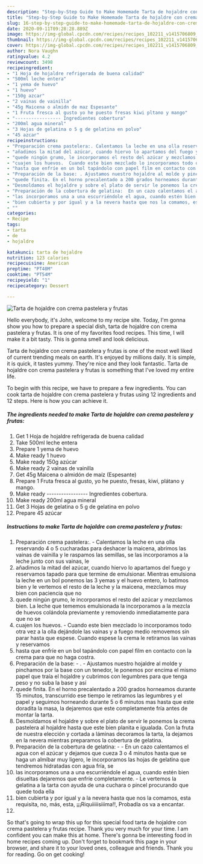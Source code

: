 ```yaml
---
description: "Step-by-Step Guide to Make Homemade Tarta de hojaldre con crema pastelera y frutas"
title: "Step-by-Step Guide to Make Homemade Tarta de hojaldre con crema pastelera y frutas"
slug: 16-step-by-step-guide-to-make-homemade-tarta-de-hojaldre-con-crema-pastelera-y-frutas
date: 2020-09-11T09:28:28.889Z
image: https://img-global.cpcdn.com/recipes/recipes_102211_v1415706809_receta_foto_00102211-vwhjv73cavefhkqdnqv6/751x532cq70/tarta-de-hojaldre-con-crema-pastelera-y-frutas-foto-principal.jpg
thumbnail: https://img-global.cpcdn.com/recipes/recipes_102211_v1415706809_receta_foto_00102211-vwhjv73cavefhkqdnqv6/751x532cq70/tarta-de-hojaldre-con-crema-pastelera-y-frutas-foto-principal.jpg
cover: https://img-global.cpcdn.com/recipes/recipes_102211_v1415706809_receta_foto_00102211-vwhjv73cavefhkqdnqv6/751x532cq70/tarta-de-hojaldre-con-crema-pastelera-y-frutas-foto-principal.jpg
author: Nora Vaughn
ratingvalue: 4.2
reviewcount: 3498
recipeingredient:
- "1 Hoja de hojaldre refrigerada de buena calidad"
- "500ml leche entera"
- "1 yema de huevo"
- "1 huevo"
- "150g azcar"
- "2 vainas de vainilla"
- "45g Maicena o almidn de maz Espesante"
- "1 Fruta fresca al gusto yo he puesto fresas kiwi pltano y mango"
- "----------------- Ingredientes cobertura"
- "200ml agua mineral"
- "3 Hojas de gelatina o 5 g de gelatina en polvo"
- "45 azcar"
recipeinstructions:
- "Preparación crema pastelera:. Calentamos la leche en una olla reservando 4 o 5 cucharadas para deshacer la maicena, abrimos las vainas de vainilla y le raspamos las semillas, se las incorporamos a la leche junto con sus vainas, le"
- "añadimos la mitad del azúcar, cuando hiervo lo apartamos del fuego y reservamos tapado para que termine de emulsionar. Mientras emulsiona la leche en un bol ponemos las 3 yemas y el huevo entero, lo batimos bien y le vertemos el resto de la leche y la maicena, mezclamos muy bien con paciencia que no"
- "quede ningún grumo, le incorporamos el resto del azúcar y mezclamos bien. La leche que tememos emulsionada la incorporamos a la mezcla de huevos colándola previamente y removiendo inmediatamente para que no se"
- "cuajen los huevos.  Cuando este bien mezclado lo incorporamos todo otra vez a la olla dejándole las vainas y a fuego medio removemos sin parar hasta que espese. Cuando espese la crema le retiramos las vainas y reservamos"
- "hasta que enfríe en un bol tapándolo con papel film en contacto con la crema para que no haga costra."
- "Preparación de la base: . Ajustamos nuestro hojaldre al molde y pinchamos por la base con un tenedor, le ponemos por encima el mismo papel que traía el hojaldre y cubrimos con legumbres para que tenga peso y no suba la base y así"
- "quede finita. En el horno precalentado a 200 grados horneamos durante 15 minutos, transcurrido ese tiempo le retiramos las legumbres y el papel y seguimos horneando durante 5 o 6 minutos mas hasta que este doradita la masa, la dejaremos que este completamente fría antes de montar la tarta."
- "Desmoldamos el hojaldre y sobre el plato de servir le ponemos la crema pastelera al hojaldre hasta que este bien planita e igualada. Con la fruta de nuestra elección y cortada a láminas decoramos la tarta, la dejamos en la nevera mientras preparamos la cobertura de gelatina."
- "Preparación de la cobertura de gelatina:  En un cazo calentamos el agua con el azúcar y dejamos que cueza 3 o 4 minutos hasta que se haga un almíbar muy ligero, le incorporamos las hojas de gelatina que tendremos hidratadas con agua fría, se"
- "las incorporamos una a una escurriéndole el agua, cuando estén bien disueltas dejaremos que enfríe completamente. Le vertemos la gelatina a la tarta con ayuda de una cuchara o pincel procurando que quede toda ella"
- "bien cubierta y por igual y a la nevera hasta que nos la comamos, esta requisita, no, más, esta, ¡¡¡Riquiiiiisiiima!!, Probadla os va a encantar."
- ""
categories:
- Recipe
tags:
- tarta
- de
- hojaldre

katakunci: tarta de hojaldre 
nutrition: 123 calories
recipecuisine: American
preptime: "PT40M"
cooktime: "PT54M"
recipeyield: "1"
recipecategory: Dessert

---
```



![Tarta de hojaldre con crema pastelera y frutas](https://img-global.cpcdn.com/recipes/recipes_102211_v1415706809_receta_foto_00102211-vwhjv73cavefhkqdnqv6/751x532cq70/tarta-de-hojaldre-con-crema-pastelera-y-frutas-foto-principal.jpg)

Hello everybody, it's John, welcome to my recipe site. Today, I'm gonna show you how to prepare a special dish, tarta de hojaldre con crema pastelera y frutas. It is one of my favorites food recipes. This time, I will make it a bit tasty. This is gonna smell and look delicious.

Tarta de hojaldre con crema pastelera y frutas is one of the most well liked of current trending meals on earth. It's enjoyed by millions daily. It is simple, it is quick, it tastes yummy. They're nice and they look fantastic. Tarta de hojaldre con crema pastelera y frutas is something that I've loved my entire life.




To begin with this recipe, we have to prepare a few ingredients. You can cook tarta de hojaldre con crema pastelera y frutas using 12 ingredients and 12 steps. Here is how you can achieve it.

<!--inarticleads1-->

##### The ingredients needed to make Tarta de hojaldre con crema pastelera y frutas:

1. Get 1 Hoja de hojaldre refrigerada de buena calidad
1. Take 500ml leche entera
1. Prepare 1 yema de huevo
1. Make ready 1 huevo
1. Make ready 150g azúcar
1. Make ready 2 vainas de vainilla
1. Get 45g Maicena o almidón de maíz (Espesante)
1. Prepare 1 Fruta fresca al gusto, yo he puesto, fresas, kiwi, plátano y mango.
1. Make ready ----------------- Ingredientes cobertura.
1. Make ready 200ml agua mineral
1. Get 3 Hojas de gelatina o 5 g de gelatina en polvo
1. Prepare 45 azúcar




<!--inarticleads2-->

##### Instructions to make Tarta de hojaldre con crema pastelera y frutas:

1. Preparación crema pastelera:. - Calentamos la leche en una olla reservando 4 o 5 cucharadas para deshacer la maicena, abrimos las vainas de vainilla y le raspamos las semillas, se las incorporamos a la leche junto con sus vainas, le
1. añadimos la mitad del azúcar, cuando hiervo lo apartamos del fuego y reservamos tapado para que termine de emulsionar. Mientras emulsiona la leche en un bol ponemos las 3 yemas y el huevo entero, lo batimos bien y le vertemos el resto de la leche y la maicena, mezclamos muy bien con paciencia que no
1. quede ningún grumo, le incorporamos el resto del azúcar y mezclamos bien. La leche que tememos emulsionada la incorporamos a la mezcla de huevos colándola previamente y removiendo inmediatamente para que no se
1. cuajen los huevos.  - Cuando este bien mezclado lo incorporamos todo otra vez a la olla dejándole las vainas y a fuego medio removemos sin parar hasta que espese. Cuando espese la crema le retiramos las vainas y reservamos
1. hasta que enfríe en un bol tapándolo con papel film en contacto con la crema para que no haga costra.
1. Preparación de la base: - . - Ajustamos nuestro hojaldre al molde y pinchamos por la base con un tenedor, le ponemos por encima el mismo papel que traía el hojaldre y cubrimos con legumbres para que tenga peso y no suba la base y así
1. quede finita. En el horno precalentado a 200 grados horneamos durante 15 minutos, transcurrido ese tiempo le retiramos las legumbres y el papel y seguimos horneando durante 5 o 6 minutos mas hasta que este doradita la masa, la dejaremos que este completamente fría antes de montar la tarta.
1. Desmoldamos el hojaldre y sobre el plato de servir le ponemos la crema pastelera al hojaldre hasta que este bien planita e igualada. Con la fruta de nuestra elección y cortada a láminas decoramos la tarta, la dejamos en la nevera mientras preparamos la cobertura de gelatina.
1. Preparación de la cobertura de gelatina: -  - En un cazo calentamos el agua con el azúcar y dejamos que cueza 3 o 4 minutos hasta que se haga un almíbar muy ligero, le incorporamos las hojas de gelatina que tendremos hidratadas con agua fría, se
1. las incorporamos una a una escurriéndole el agua, cuando estén bien disueltas dejaremos que enfríe completamente. - Le vertemos la gelatina a la tarta con ayuda de una cuchara o pincel procurando que quede toda ella
1. bien cubierta y por igual y a la nevera hasta que nos la comamos, esta requisita, no, más, esta, ¡¡¡Riquiiiiisiiima!!, Probadla os va a encantar.
1. 




So that's going to wrap this up for this special food tarta de hojaldre con crema pastelera y frutas recipe. Thank you very much for your time. I am confident you can make this at home. There's gonna be interesting food in home recipes coming up. Don't forget to bookmark this page in your browser, and share it to your loved ones, colleague and friends. Thank you for reading. Go on get cooking!

